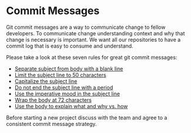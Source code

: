 # Commit Messages

Git commit messages are a way to communicate change to fellow developers. To communicate change understanding context and why that change is necessary is important. We want all our repositories to have a commit log that is easy to consume and understand.

Please take a look at these seven rules for great git commit messages:

* [Separate subject from body with a blank line](https://chris.beams.io/posts/git-commit/#separate)
* [Limit the subject line to 50 characters](https://chris.beams.io/posts/git-commit/#limit-50)
* [Capitalize the subject line](https://chris.beams.io/posts/git-commit/#capitalize)
* [Do not end the subject line with a period](https://chris.beams.io/posts/git-commit/#end)
* [Use the imperative mood in the subject line](https://chris.beams.io/posts/git-commit/#imperative)
* [Wrap the body at 72 characters](https://chris.beams.io/posts/git-commit/#wrap-72)
* [Use the body to explain what and why vs. how](https://chris.beams.io/posts/git-commit/#why-not-how)

Before starting a new project discuss with the team and agree to a consistent commit message strategy.

